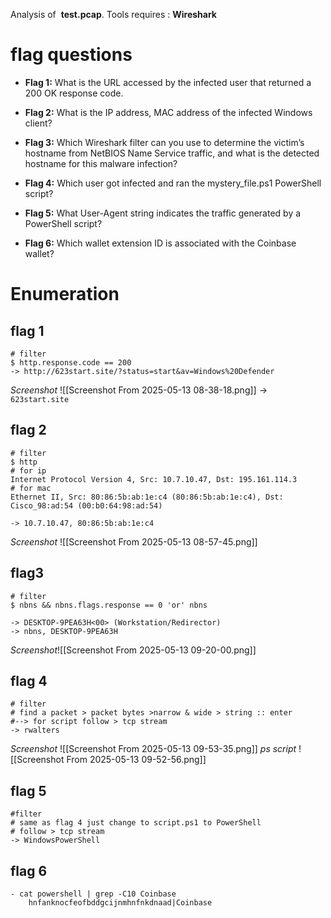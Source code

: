 Analysis of  **test.pcap**. 
Tools requires : **Wireshark**
# flag questions
- **Flag 1:** What is the URL accessed by the infected user that returned a 200 OK response code.

- **Flag 2:** What is the IP address, MAC address of the infected Windows client?

- **Flag 3:** Which Wireshark filter can you use to determine the victim’s hostname from NetBIOS Name Service traffic, and what is the detected hostname for this malware infection?

- **Flag 4:** Which user got infected and ran the mystery_file.ps1 PowerShell script?

- **Flag 5:** What User-Agent string indicates the traffic generated by a PowerShell script?

- **Flag 6:** Which wallet extension ID is associated with the Coinbase wallet?

# Enumeration
## flag 1
``` shell
# filter
$ http.response.code == 200
-> http://623start.site/?status=start&av=Windows%20Defender

```
*Screenshot*
![[Screenshot From 2025-05-13 08-38-18.png]]
-> `623start.site`

## flag 2
```shell
# filter
$ http
# for ip 
Internet Protocol Version 4, Src: 10.7.10.47, Dst: 195.161.114.3
# for mac
Ethernet II, Src: 80:86:5b:ab:1e:c4 (80:86:5b:ab:1e:c4), Dst: Cisco_98:ad:54 (00:b0:64:98:ad:54)

-> 10.7.10.47, 80:86:5b:ab:1e:c4
```

*Screenshot*
![[Screenshot From 2025-05-13 08-57-45.png]]

## flag3
```shell
# filter
$ nbns && nbns.flags.response == 0 'or' nbns

-> DESKTOP-9PEA63H<00> (Workstation/Redirector)
-> nbns, DESKTOP-9PEA63H
```

*Screenshot*![[Screenshot From 2025-05-13 09-20-00.png]]
## flag 4
```shell
# filter
# find a packet > packet bytes >narrow & wide > string :: enter
#--> for script follow > tcp stream 
-> rwalters
```

*Screenshot*
![[Screenshot From 2025-05-13 09-53-35.png]]
*ps script*
![[Screenshot From 2025-05-13 09-52-56.png]]
## flag 5
```shell
#filter
# same as flag 4 just change to script.ps1 to PowerShell
# follow > tcp stream
-> WindowsPowerShell
```

## flag 6
```shell
- cat powershell | grep -C10 Coinbase
	hnfanknocfeofbddgcijnmhnfnkdnaad|Coinbase
```
